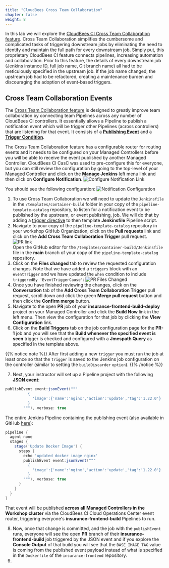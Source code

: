 ```yaml
---
title: "CloudBees Cross Team Collaboration"
chapter: false
weight: 8
--- 
```


In this lab we will explore the [CloudBees CI Cross Team Collaboration feature](https://docs.cloudbees.com/docs/cloudbees-ci/latest/cloud-admin-guide/cross-team-collaboration). Cross Team Collaboration simplifies the cumbersome and complicated tasks of triggering downstream jobs by eliminating the need to identify and maintain the full path for every downstream job. Simply put, this proprietary CloudBees CI feature connects pipelines, increasing automation and collaboration. Prior to this feature, the details of every downstream job (Jenkins instance ID, full job name, Git branch name) all had to be meticulously specified in the upstream job. If the job name changed, the upstream job had to be refactored, creating a maintenance burden and discouraging the adoption of event-based triggers.

## Cross Team Collaboration Events

The [Cross Team Collaboration feature](https://docs.cloudbees.com/docs/cloudbees-ci/latest/cloud-admin-guide/cross-team-collaboration) is designed to greatly improve team collaboration by connecting team Pipelines across any number of CloudBees CI controllers. It essentially allows a Pipeline to publish a notification event which will be trigger other Pipelines (across controllers) that are listening for that event. It consists of a **[Publishing Event](https://docs.cloudbees.com/docs/cloudbees-ci/latest/cloud-admin-guide/cross-team-collaboration#cross-team-event-publishers)** and a **[Trigger Condition](https://docs.cloudbees.com/docs/cloudbees-ci/latest/cloud-admin-guide/cross-team-collaboration#cross-team-event-triggers)**. 

The Cross Team Collaboration feature has a configurable router for routing events and it needs to be configured on your Managed Controllers before you will be able to receive the event published by another Managed Controller. CloudBees CI CasC was used to pre-configure this for everyone, but you can still review the configuration by going to the top-level of your Managed Controller and click on the **Manage Jenkins** left menu link and then click on **Configure Notification**. ![Configure Notification Link](config-notification-link.png?width=50pc)

 You should see the following configuration: ![Notification Configuration](notification-config.png?width=50pc)


1. To use Cross Team Collaboration we will need to update the `Jenkinsfile` in the `/templates/container-build` folder in your copy of the `pipeline-template-catalog` repository, to listen for a notification event to be published by the upstream, or event publishing, job. We will do that by adding a [trigger directive](https://www.jenkins.io/doc/book/pipeline/syntax/#triggers) to then template **Jenkinsfile** Pipeline script.
2. Navigate to your copy of the `pipeline-template-catalog` repository in your workshop GitHub Organization, click on the **Pull requests** link and click on the **Add Cross Team Collaboration Trigger** pull request. ![PR link](pr-link.png?width=50pc)  
Open the GitHub editor for the `/templates/container-build/Jenkinsfile` file in the **main** branch of your copy of the `pipeline-template-catalog` repository.
3. Click on the **Files changed** tab to review the requested configuration changes. Note that we have added a `triggers` block with an `eventTrigger` and we have updated the `when` condition to include `triggeredBy 'EventTriggerCause'`: ![PR Files Changed](pr-files-changed.png?width=50pc)
4. Once you have finished reviewing the changes, click on the **Conversation** tab of the **Add Cross Team Collaboration Trigger** pull request, scroll down and click the green **Merge pull request** button and then click the **Confirm merge** button.
5. Navigate to the open **PR** job of your **insurance-frontend-build-deploy** project on your Managed Controller and click the **Build Now** link in the left menu. Then view the configuration for that job by clicking the **View Configuration** link.
6. Click on the **Build Triggers** tab on the job configuration page for the **PR-1**  job and you will see that the **Build whenever the specified event is seen** trigger is checked and configured with a **Jmespath Query** as specified in the template above.

{{% notice note %}}
After first adding a new `trigger` you must run the job at least once so that the `trigger` is saved to the Jenkins job configuration on the controller (similar to setting the `buildDiscarder` `option`).
{{% /notice %}}

7. Next, your instructor will set up a Pipeline project with the following **[JSON event](https://docs.cloudbees.com/docs/cloudbees-ci/latest/cloud-admin-guide/cross-team-collaboration#cross-team-event-types)**: 

```groovy
publishEvent event:jsonEvent("""
          {
            'image':{'name':'nginx','action':'update','tag':'1.22.0'}
          }
        """), verbose: true
```

The entire Jenkins Pipeline containing the publishing event (also available in GitHub [here](https://github.com/cloudbees-days/cross-team-collab-publish-pipeline/blob/main/Jenkinsfile)):
```groovy
pipeline {
  agent none
  stages {
    stage('Update Docker Image') {
      steps {
        echo 'updated docker image nginx'
        publishEvent event:jsonEvent("""
          {
            'image':{'name':'nginx','action':'update','tag':'1.22.0'}
          }
        """), verbose: true
      }
    }
  }
}
```

That event will be published **across all Managed Controllers in the Workshop cluster** via the CloudBees CI Cloud Operations Center event router, triggering everyone's **insurance-frontend-build** Pipelines to run. 

8. Now, once that change is committed, and the job with the `publishEvent` runs, everyone will see the open **PR** branch of their **insurance-frontend-build** job triggered by the JSON event and if you explore the **Console Output** of that build you will see that the `BASE_IMAGE_TAG` value is coming from the published event payload instead of what is specified in the `Dockerfile` of the `insurance-frontend` repository.
9. 


